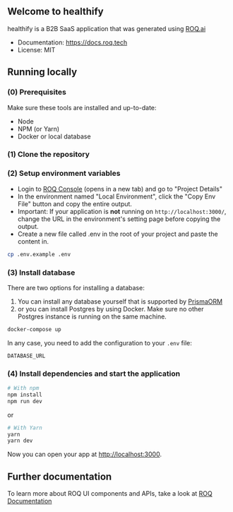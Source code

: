 ## Welcome to healthify

healthify is a B2B SaaS application that was generated using [ROQ.ai](https://roq.ai/)

- Documentation: https://docs.roq.tech
- License: MIT

## Running locally

### (0) Prerequisites

Make sure these tools are installed and up-to-date:

- Node
- NPM (or Yarn)
- Docker or local database

### (1) Clone the repository

### (2) Setup environment variables

- Login to [ROQ Console](https://console.roq.tech) (opens in a new tab) and go to "Project Details"
- In the environment named "Local Environment", click the "Copy Env File" button and copy the entire output.
- Important: If your application is **not** running on `http://localhost:3000/`, change the URL in the environment's setting page before copying the output.
- Create a new file called .env in the root of your project and paste the content in.

```bash
cp .env.example .env
```

### (3) Install database

There are two options for installing a database:

1. You can install any database yourself that is supported by [PrismaORM](https://www.prisma.io/)
2. or you can install Postgres by using Docker. Make sure no other Postgres instance is running on the same machine.

```bash
docker-compose up
```

In any case, you need to add the configuration to your `.env` file:

```dotenv
DATABASE_URL
```

### (4) Install dependencies and start the application

```bash
# With npm
npm install
npm run dev
```

or

```bash
# With Yarn
yarn
yarn dev
```

Now you can open your app at [http://localhost:3000](http://localhost:3000).

## Further documentation

To learn more about ROQ UI components and APIs, take a look at [ROQ Documentation](https://docs.roq.tech)
